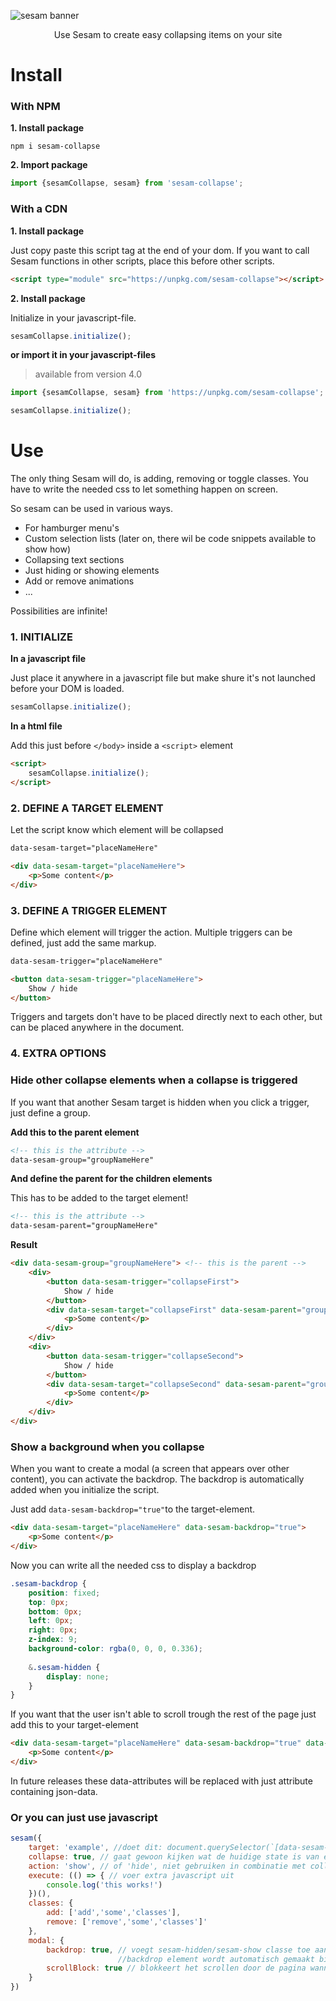 ![sesam banner](https://res.cloudinary.com/lennertderyck/image/upload/v1585256935/BANNER_SESAM_za3b6v.svg)
<p style="text-align: center;">Use Sesam to create easy collapsing items on your site</p>

# Install
### With NPM

**1. Install package**

```shell
npm i sesam-collapse
```

**2. Import package**

```javascript
import {sesamCollapse, sesam} from 'sesam-collapse';
```

### With a CDN
**1. Install package**

Just copy paste this script tag at the end of your dom. If you want to call Sesam functions in other scripts, place this before other scripts.
```html
<script type="module" src="https://unpkg.com/sesam-collapse"></script>
```
**2. Install package**

Initialize in your javascript-file.
```js
sesamCollapse.initialize();
```

**or import it in your javascript-files**
> available from version 4.0

```js
import {sesamCollapse, sesam} from 'https://unpkg.com/sesam-collapse';

sesamCollapse.initialize();
```

# Use
The only thing Sesam will do, is adding, removing or toggle classes. You have to write the needed css to let something happen on screen.

So sesam can be used in various ways.
- For hamburger menu's
- Custom selection lists (later on, there wil be code snippets available to show how)
- Collapsing text sections
- Just hiding or showing elements
- Add or remove animations
- ...

Possibilities are infinite!

### **1. INITIALIZE**
**In a javascript file**

Just place it anywhere in a javascript file but make shure it's not launched before your DOM is loaded.

```javascript
sesamCollapse.initialize();
```

**In a html file**

Add this just before `</body>` inside a `<script>` element

```html
<script>
    sesamCollapse.initialize();
</script>
```

### **2. DEFINE A TARGET ELEMENT** 
Let the script know which element will be collapsed

```html
data-sesam-target="placeNameHere"
```

```html
<div data-sesam-target="placeNameHere">
    <p>Some content</p>
</div>
```

### **3. DEFINE A TRIGGER ELEMENT** 
Define which element will trigger the action. Multiple triggers can be defined, just add the same markup.

```html
data-sesam-trigger="placeNameHere"
```

```html
<button data-sesam-trigger="placeNameHere">
    Show / hide
</button>
```

Triggers and targets don't have to be placed directly next to each other, but can be placed anywhere in the document.

### **4. EXTRA OPTIONS**
### Hide other collapse elements when a collapse is triggered
If you want that another Sesam target is hidden when you click a trigger, just define a group.

**Add this to the parent element**

```html
<!-- this is the attribute -->
data-sesam-group="groupNameHere"
```

**And define the parent for the children elements**

This has to be added to the target element!

```html
<!-- this is the attribute -->
data-sesam-parent="groupNameHere"
```
**Result**

```html
<div data-sesam-group="groupNameHere"> <!-- this is the parent -->
    <div>
        <button data-sesam-trigger="collapseFirst">
            Show / hide
        </button>
        <div data-sesam-target="collapseFirst" data-sesam-parent="groupNameHere"> <!-- data-sesam-parent should be the name of their parent -->
            <p>Some content</p>
        </div>
    </div>
    <div>
        <button data-sesam-trigger="collapseSecond">
            Show / hide
        </button>
        <div data-sesam-target="collapseSecond" data-sesam-parent="groupNameHere">
            <p>Some content</p>
        </div>
    </div>
</div>
```
### Show a background when you collapse
When you want to create a modal (a screen that appears over other content), you can activate the backdrop.
The backdrop is automatically added when you initialize the script.

Just add ```data-sesam-backdrop="true"```to the target-element.
```html
<div data-sesam-target="placeNameHere" data-sesam-backdrop="true">
    <p>Some content</p>
</div>
```

Now you can write all the needed css to display a backdrop
```scss
.sesam-backdrop {
    position: fixed;
    top: 0px;
    bottom: 0px;
    left: 0px;
    right: 0px;
    z-index: 9;
    background-color: rgba(0, 0, 0, 0.336);
    
    &.sesam-hidden {
        display: none;
    }
}
```

If you want that the user isn't able to scroll trough the rest of the page just add this to your target-element
```html
<div data-sesam-target="placeNameHere" data-sesam-backdrop="true" data-sesam-scrollblock="true">
    <p>Some content</p>
</div>
```

In future releases these data-attributes will be replaced with just attribute containing json-data.

### Or you can just use javascript
```js
sesam({
    target: 'example', //doet dit: document.querySelector(`[data-sesam-target='${example}']`)
    collapse: true, // gaat gewoon kijken wat de huidige state is van een target en die veranderen
    action: 'show', // of 'hide', niet gebruiken in combinatie met collapse argument
    execute: (() => { // voer extra javascript uit
        console.log('this works!')
    })(), 
    classes: {
        add: ['add','some','classes'],
        remove: ['remove','some','classes']'
    },
    modal: {
        backdrop: true, // voegt sesam-hidden/sesam-show classe toe aan het backdrop element, 
                        //backdrop element wordt automatisch gemaakt bij het initialiseren
        scrollBlock: true // blokkeert het scrollen door de pagina wanneer deze modal getoont wordt
    }
})
```

<!-- [I'll npm](#install-npm)
[I'll use a <link> (CDN)](#install-cdn) -->
